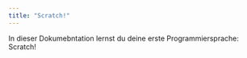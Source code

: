 ```yaml
---
title: "Scratch!"
---
```


In dieser Dokumebntation lernst du deine erste Programmiersprache: Scratch!